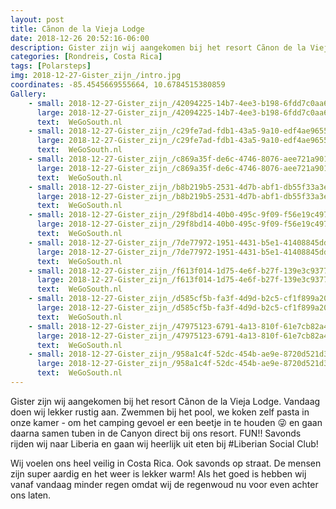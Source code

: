 ```yaml
---
layout: post
title: Cãnon de la Vieja Lodge
date: 2018-12-26 20:52:16-06:00
description: Gister zijn wij aangekomen bij het resort Cãnon de la Vieja Lodge. 
categories: [Rondreis, Costa Rica]
tags: [Polarsteps]
img: 2018-12-27-Gister_zijn_/intro.jpg
coordinates: -85.4545669555664, 10.6784515380859
Gallery:
    - small: 2018-12-27-Gister_zijn_/42094225-14b7-4ee3-b198-6fdd7c0aa6f2_large_image.jpg
      large: 2018-12-27-Gister_zijn_/42094225-14b7-4ee3-b198-6fdd7c0aa6f2_large_image.jpg
      text:  WeGoSouth.nl
    - small: 2018-12-27-Gister_zijn_/c29fe7ad-fdb1-43a5-9a10-edf4ae9655e5_large_image.jpg
      large: 2018-12-27-Gister_zijn_/c29fe7ad-fdb1-43a5-9a10-edf4ae9655e5_large_image.jpg
      text:  WeGoSouth.nl
    - small: 2018-12-27-Gister_zijn_/c869a35f-de6c-4746-8076-aee721a901c6_large_image.jpg
      large: 2018-12-27-Gister_zijn_/c869a35f-de6c-4746-8076-aee721a901c6_large_image.jpg
      text:  WeGoSouth.nl
    - small: 2018-12-27-Gister_zijn_/b8b219b5-2531-4d7b-abf1-db55f33a3ebe_large_image.jpg
      large: 2018-12-27-Gister_zijn_/b8b219b5-2531-4d7b-abf1-db55f33a3ebe_large_image.jpg
      text:  WeGoSouth.nl
    - small: 2018-12-27-Gister_zijn_/29f8bd14-40b0-495c-9f09-f56e19c4975c_large_image.jpg
      large: 2018-12-27-Gister_zijn_/29f8bd14-40b0-495c-9f09-f56e19c4975c_large_image.jpg
      text:  WeGoSouth.nl
    - small: 2018-12-27-Gister_zijn_/7de77972-1951-4431-b5e1-41408845dd35_large_image.jpg
      large: 2018-12-27-Gister_zijn_/7de77972-1951-4431-b5e1-41408845dd35_large_image.jpg
      text:  WeGoSouth.nl
    - small: 2018-12-27-Gister_zijn_/f613f014-1d75-4e6f-b27f-139e3c9377f1_large_image.jpg
      large: 2018-12-27-Gister_zijn_/f613f014-1d75-4e6f-b27f-139e3c9377f1_large_image.jpg
      text:  WeGoSouth.nl
    - small: 2018-12-27-Gister_zijn_/d585cf5b-fa3f-4d9d-b2c5-cf1f899a20ad_large_image.jpg
      large: 2018-12-27-Gister_zijn_/d585cf5b-fa3f-4d9d-b2c5-cf1f899a20ad_large_image.jpg
      text:  WeGoSouth.nl
    - small: 2018-12-27-Gister_zijn_/47975123-6791-4a13-810f-61e7cb82a416_large_image.jpg
      large: 2018-12-27-Gister_zijn_/47975123-6791-4a13-810f-61e7cb82a416_large_image.jpg
      text:  WeGoSouth.nl
    - small: 2018-12-27-Gister_zijn_/958a1c4f-52dc-454b-ae9e-8720d521d395_large_image.jpg
      large: 2018-12-27-Gister_zijn_/958a1c4f-52dc-454b-ae9e-8720d521d395_large_image.jpg
      text:  WeGoSouth.nl
---
```

Gister zijn wij aangekomen bij het resort Cãnon de la Vieja Lodge. 
Vandaag doen wij lekker rustig aan. Zwemmen bij het pool, we koken zelf pasta in onze kamer - om het camping gevoel er een beetje in te houden 😜 en gaan daarna samen tuben in de Canyon direct bij ons resort. FUN!! 
Savonds rijden wij naar Liberia en gaan wij heerlijk uit eten bij #Liberian Social Club! 

Wij voelen ons heel veilig in Costa Rica. Ook savonds op straat. De mensen zijn super aardig en het weer is lekker warm! 
Als het goed is hebben wij vanaf vandaag minder regen omdat wij de regenwoud nu voor even achter ons laten. 

